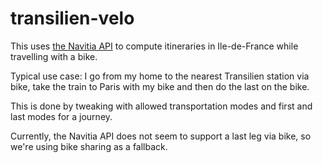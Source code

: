 # transilien-velo

This uses [the Navitia API](https://navitia.io) to compute itineraries in Ile-de-France while travelling with a bike.

Typical use case: I go from my home to the nearest Transilien station via bike, take the train to Paris with my bike and then do the last on the bike.

This is done by tweaking with allowed transportation modes and first and last modes for a journey.

Currently, the Navitia API does not seem to support a last leg via bike, so we're using bike sharing as a fallback.

